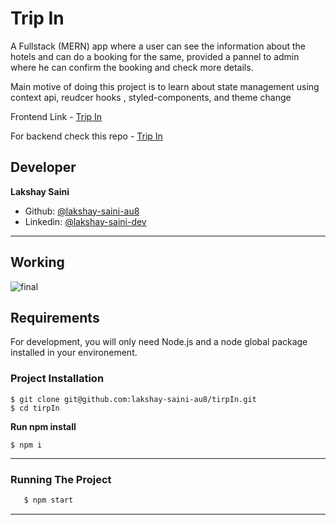 # Trip In


A Fullstack (MERN) app where a user can see the information about the hotels and can do a booking for the same, provided a pannel to admin where he can confirm the booking and check more details.

Main motive of doing this project is to learn about 
state management using context api, reudcer hooks , styled-components, and theme change


Frontend Link - [Trip In](https://tripin.vercel.app/)

For backend check this repo - [Trip In](https://github.com/lakshay-saini-au8/tripin-backend)

## Developer
**Lakshay Saini**
- Github: [@lakshay-saini-au8](https://github.com/lakshay-saini-au8)
- Linkedin: [@lakshay-saini-dev](https://www.linkedin.com/in/lakshay-saini-dev/)
---
## Working

![final](https://github.com/lakshay-saini-au8/tirpIn/blob/master/tripin.gif)

## Requirements
For development, you will only need Node.js and a node global package installed in your environement.

### Project Installation
```
$ git clone git@github.com:lakshay-saini-au8/tirpIn.git
$ cd tirpIn
```
**Run npm install**
```
$ npm i
```
---

### Running The Project

```sh
   $ npm start
```
---

